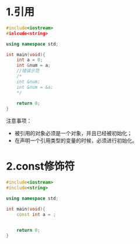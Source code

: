 # 1.引用
```c++
#include<iostream>
#inlcude<string>

using namespace std;

int main(void){
    int a = 0;
    int &num = a;
    //错误示范
    /*
    int &num;
    int &num = &a;
    */
    
    return 0;
}
```
注意事项：
+ 被引用的对象必须是一个对象，并且已经被初始化；
+ 在声明一个引用类型的变量的时候，必须进行初始化。

# 2.const修饰符

```c++
#include<iostream>
#include<string>

using namespace std;

int main(void){
    const int a = ;
    

    return 0;
}

```
